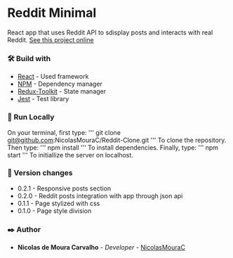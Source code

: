 # Reddit Minimal
React app that uses Reddit API to sdisplay posts and interacts with real Reddit.
[See this project online](https://nicolasmourac.github.io/Reddit-Clone/)

### 🛠️ Build with
* [React](https://reactjs.org) - Used framework
* [NPM](https://www.npmjs.com) - Dependency manager
* [Redux-Toolkit](https://redux-toolkit.js.org/) - State manager
* [Jest](https://jestjs.io/pt-BR/) - Test library

### 🔧 Run Locally
On your terminal, first type:
'''
git clone git@github.com:NicolasMouraC/Reddit-Clone.git
'''
To clone the repository.
Then type:
'''
npm install
''' 
To install dependencies.
Finally, type:
'''
npm start
'''
To initiallize the server on localhost.

### 📌 Version changes
* 0.2.1 - Responsive posts section
* 0.2.0 - Reddit posts integration with app through json api
* 0.1.1 - Page stylized with css
* 0.1.0 - Page style division

### ✒️ Author
* **Nicolas de Moura Carvalho** - *Developer* - [NicolasMouraC](https://github.com/NicolasMouraC)

